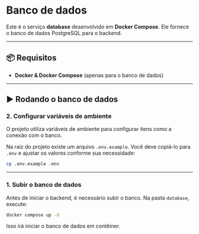 # Banco de dados

Este é o serviço **database** desenvolvido em **Docker Compose**.
Ele fornece o banco de dados PostgreSQL para o backend.

---

## 📦 Requisitos

* **Docker & Docker Compose** (apenas para o banco de dados)

---

## ▶️ Rodando o banco de dados

### 2. Configurar variáveis de ambiente

O projeto utiliza variáveis de ambiente para configurar itens como a conexão com o banco.

Na raiz do projeto existe um arquivo `.env.example`.
Você deve copiá-lo para `.env` e ajustar os valores conforme sua necessidade:

```bash
cp .env.example .env
```

---

### 1. Subir o banco de dados

Antes de iniciar o backend, é necessário subir o banco.
Na pasta `database`, execute:

```bash
docker compose up -d
```

Isso irá iniciar o banco de dados em contêiner.


